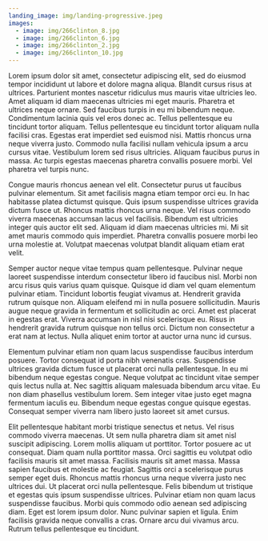 ```yaml
---
landing_image: img/landing-progressive.jpeg
images:
  - image: img/266clinton_8.jpg
  - image: img/266clinton_6.jpg
  - image: img/266clinton_2.jpg
  - image: img/266clinton_10.jpg
---
```

Lorem ipsum dolor sit amet, consectetur adipiscing elit, sed do eiusmod tempor incididunt ut labore et dolore magna aliqua. Blandit cursus risus at ultrices. Parturient montes nascetur ridiculus mus mauris vitae ultricies leo. Amet aliquam id diam maecenas ultricies mi eget mauris. Pharetra et ultrices neque ornare. Sed faucibus turpis in eu mi bibendum neque. Condimentum lacinia quis vel eros donec ac. Tellus pellentesque eu tincidunt tortor aliquam. Tellus pellentesque eu tincidunt tortor aliquam nulla facilisi cras. Egestas erat imperdiet sed euismod nisi. Mattis rhoncus urna neque viverra justo. Commodo nulla facilisi nullam vehicula ipsum a arcu cursus vitae. Vestibulum lorem sed risus ultricies. Aliquam faucibus purus in massa. Ac turpis egestas maecenas pharetra convallis posuere morbi. Vel pharetra vel turpis nunc.

Congue mauris rhoncus aenean vel elit. Consectetur purus ut faucibus pulvinar elementum. Sit amet facilisis magna etiam tempor orci eu. In hac habitasse platea dictumst quisque. Quis ipsum suspendisse ultrices gravida dictum fusce ut. Rhoncus mattis rhoncus urna neque. Vel risus commodo viverra maecenas accumsan lacus vel facilisis. Bibendum est ultricies integer quis auctor elit sed. Aliquam id diam maecenas ultricies mi. Mi sit amet mauris commodo quis imperdiet. Pharetra convallis posuere morbi leo urna molestie at. Volutpat maecenas volutpat blandit aliquam etiam erat velit.

Semper auctor neque vitae tempus quam pellentesque. Pulvinar neque laoreet suspendisse interdum consectetur libero id faucibus nisl. Morbi non arcu risus quis varius quam quisque. Quisque id diam vel quam elementum pulvinar etiam. Tincidunt lobortis feugiat vivamus at. Hendrerit gravida rutrum quisque non. Aliquam eleifend mi in nulla posuere sollicitudin. Mauris augue neque gravida in fermentum et sollicitudin ac orci. Amet est placerat in egestas erat. Viverra accumsan in nisl nisi scelerisque eu. Risus in hendrerit gravida rutrum quisque non tellus orci. Dictum non consectetur a erat nam at lectus. Nulla aliquet enim tortor at auctor urna nunc id cursus.

Elementum pulvinar etiam non quam lacus suspendisse faucibus interdum posuere. Tortor consequat id porta nibh venenatis cras. Suspendisse ultrices gravida dictum fusce ut placerat orci nulla pellentesque. In eu mi bibendum neque egestas congue. Neque volutpat ac tincidunt vitae semper quis lectus nulla at. Nec sagittis aliquam malesuada bibendum arcu vitae. Eu non diam phasellus vestibulum lorem. Sem integer vitae justo eget magna fermentum iaculis eu. Bibendum neque egestas congue quisque egestas. Consequat semper viverra nam libero justo laoreet sit amet cursus.

Elit pellentesque habitant morbi tristique senectus et netus. Vel risus commodo viverra maecenas. Ut sem nulla pharetra diam sit amet nisl suscipit adipiscing. Lorem mollis aliquam ut porttitor. Tortor posuere ac ut consequat. Diam quam nulla porttitor massa. Orci sagittis eu volutpat odio facilisis mauris sit amet massa. Facilisis mauris sit amet massa. Massa sapien faucibus et molestie ac feugiat. Sagittis orci a scelerisque purus semper eget duis. Rhoncus mattis rhoncus urna neque viverra justo nec ultrices dui. Ut placerat orci nulla pellentesque. Felis bibendum ut tristique et egestas quis ipsum suspendisse ultrices. Pulvinar etiam non quam lacus suspendisse faucibus. Morbi quis commodo odio aenean sed adipiscing diam. Eget est lorem ipsum dolor. Nunc pulvinar sapien et ligula. Enim facilisis gravida neque convallis a cras. Ornare arcu dui vivamus arcu. Rutrum tellus pellentesque eu tincidunt.